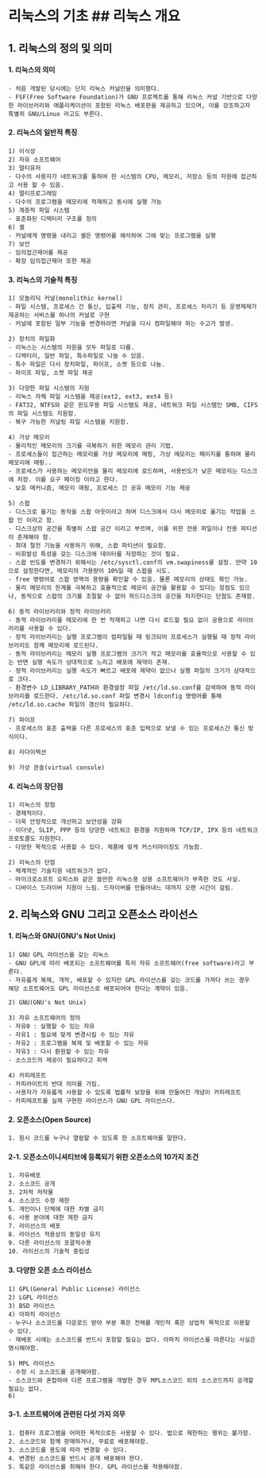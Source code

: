 # 리눅스의 기초 ## 리눅스 개요
## 1. 리눅스의 정의 및 의미
#### 1. 리눅스의 의미
	- 처음 개발된 당시에는 단지 리눅스 커널만을 의미했다.
	- FSF(Free Software Foundation)가 GNU 프로젝트를 통해 리눅스 커널 기반으로 다양한 라이브러리와 애플리케이션이 포함된 리눅스 배포판을 제공하고 있으며, 이를 강조하고자 특별히 GNU/Linux 라고도 부른다.

#### 2. 리눅스의 일반적 특징
	1) 이식성
	2) 자유 소프트웨어
	3) 멀티유저
	- 다수의 사용자가 네트워크를 통하여 한 시스템의 CPU, 메모리, 저장소 등의 자원에 접근하고 사용 할 수 있음.
	4) 멀티프로그래밍
	- 다수의 프로그램을 메모리에 적재하고 동시에 실행 가능
	5) 계층적 파일 시스템
	- 표준화된 디렉터리 구조를 정의
	6) 셸
	- 커널에게 명령을 내리고 셸은 명령어를 해석하여 그에 맞는 프로그램을 실행
	7) 보안
	- 임의접근제어를 제공
	- 확장 임의접근제어 또한 제공

#### 3. 리눅스의 기술적 특징
	1) 모놀리딕 커널(monolithic kernel)
	- 파일 시스템, 프로세스 간 통신, 입출력 기능, 장치 관리, 프로세스 처리기 등 운영체제가 제공하는 서비스를 하나의 커널로 구현
	- 커널에 포함된 일부 기능을 변경하려면 커널을 다시 컴파일해야 하는 수고가 발생.

	2) 장치의 파일화
	- 리눅스는 시스템의 자원을 모두 파일로 다룸.
	- 디렉터리, 일반 파일, 특수파일로 나눌 수 있음.
	- 특수 파일은 다시 장치파일, 파이프, 소켓 등으로 나눔.
	- 파이프 파일, 소켓 파일 제공

	3) 다양한 파일 시스템의 지원
	- 리눅스 자체 파일 시스템을 제공(ext2, ext3, ext4 등)
	- FAT32, NTFS와 같은 윈도우용 파일 시스템도 제공, 네트워크 파일 시스템인 SMB, CIFS의 파일 시스템도 지원함.
	- 복구 가능한 저널링 파일 시스템을 지원함.

	4) 가상 메모리
	- 물리적인 메모리의 크기를 극복하기 위한 메모리 관리 기법.
	- 프로세스들이 접근하는 메모리를 가상 메모리에 매핑, 가상 메모리는 페이지를 통하여 물리 메모리에 매핑..
	- 프로세스가 사용하는 메모리만을 물리 메모리에 로드하며, 사용빈도가 낮은 메모리는 디스크에 저장. 이를 요구 페이징 이라고 한다.
	- 보호 매커니즘, 메모리 매핑, 프로세스 간 공유 메모리 기능 제공

	5) 스왑
	- 디스크로 옮기는 동작을 스왑 아웃이라고 하며 디스크에서 다시 메모리로 옮기는 작업을 스왑 인 이라고 함.
	- 디스크상의 공간을 특별히 스왑 공간 이라고 부르며, 이를 위한 전용 파일이나 전용 파티션이 존재해야 함.
	- 최대 절전 기능을 사용하기 위해, 스왑 파티션이 필요함.
	- 비휘발성 특성을 갖는 디스크에 데이터를 저장하는 것이 필요.
	- 스왑 빈도를 변경하기 위해서는 /etc/sysctl.conf의 vm.swapiness를 설정. 만약 10으로 설정한다면, 메모리의 가용량이 10%일 때 스왑을 시도.
	- free 명령어로 스왑 영역의 용량을 확인할 수 있음. 물론 메모리의 상태도 확인 가능.
	- 물리 메모리의 한계를 극복하고 효율적으로 메모리 공간을 활용할 수 있다는 장점도 있으나, 동적으로 스왑의 크기를 조절할 수 없어 하드디스크의 공간을 차지한다는 단점도 존재함.

	6) 동적 라이브러리와 정적 라이브러리
	- 동적 라이브러리를 메모리에 한 번 적재하고 나면 다시 로드할 필요 없이 공용으로 라이브러리를 사용할 수 있다.
	- 정적 라이브러리는 실행 프로그램이 컴파일될 때 링크되어 프로세스가 실행될 때 정적 라이브러리도 함께 메모리에 로드된다.
	- 동적 라이브러리는 메모리 실행 프로그램의 크기가 작고 메모리를 효율적으로 사용할 수 있는 반면 실행 속도가 상대적으로 느리고 배포에 제약이 존재.
	- 정적 라이브러리는 실행 속도가 빠르고 배포에 제약이 없으나 실행 파일의 크기가 상대적으로 크다.
	- 환경변수 LD_LIBRARY_PATH와 환경설정 파일 /etc/ld.so.conf를 검색하여 동적 라이브러리를 로드한다. /etc/ld.so.conf 파일 변경시 ldconfig 명령어를 통해 /etc/ld.so.cache 파일의 갱신이 필요하다.

	7) 파이프
	- 프로세스의 표준 출력을 다른 프로세스의 표준 입력으로 보낼 수 있는 프로세스간 통신 방식이다.

	8) 리다이렉션

	9) 가상 콘솔(virtual console)
	
#### 4. 리눅스의 장단점
	1) 리눅스의 장점
	- 경제적이다.
	- 더욱 안정적으로 개선하고 보안성을 강화
	- 이더넷, SLIP, PPP 등의 당양한 네트워크 환경을 지원하며 TCP/IP, IPX 등의 네트워크 프로토콜도 지원한다.
	- 다양한 목적으로 사용할 수 있다. 제품에 맞게 커스터마이징도 가능함.
	
	2) 리눅스의 단점
	- 체계적인 기술지원 네트워크가 없다.
	- 마이크로소프트 오피스와 같은 쓸만한 리눅스용 상용 소프트웨어가 부족한 것도 사실.
	- 디바이스 드라이버 지원이 느림. 드라이버를 만들어내느 데까지 오랜 시간이 걸림.

## 2. 리눅스와 GNU 그리고 오픈소스 라이선스
#### 1. 리눅스와 GNU(GNU's Not Unix)
	1) GNU GPL 라이선스를 갖는 리눅스
	- GNU GPL에 따라 배포되는 소프트웨어를 특히 자유 소프트웨어(free software)라고 부른다.
	- 자유롭게 복제, 개작, 배포할 수 있지만 GPL 라이선스를 갖는 코드를 가져다 쓰는 경우 해당 소프트웨어도 GPL 라이선스로 배포되어야 한다는 계약이 있음.

	2) GNU(GNU's Not Unix)
	
	3) 자유 소프트웨어의 정의
	- 자유0 : 실행할 수 있는 자유
	- 자유1 : 필요에 맞게 변경시킬 수 있는 자유
	- 자유2 : 프로그램을 복제 및 배포할 수 있는 자유
	- 자유3 : 다시 환원할 수 있는 자유
	- 소스코드의 제공이 필요하다고 피력

	4) 카피레프트
	- 카피라이트의 반대 의미를 가짐.
	- 사용자가 자유롭게 사용할 수 있도록 법률적 보장을 위해 만들어진 개념이 카피레프트
	- 카피레프트를 실제 구현한 라이선스가 GNU GPL 라이선스다.

#### 2. 오픈소스(Open Source)
	1. 원시 코드를 누구나 열람할 수 있도록 한 소프트웨어를 말한다.

#### 2-1. 오픈소스이니셔티브에 등록되기 위한 오픈소스의 10가지 조건
	1. 자유배포
	2. 소스코드 공개
	3. 2차적 저작물
	4. 소스코드 수정 제한
	5. 개인이나 단체에 대한 차별 금지
	6. 사용 분야에 대한 제한 금지
	7. 라이선스의 배포
	8. 라이선스 적용상의 동일성 유지
	9. 다른 라이선스의 포괄적수용
	10. 라이선스의 기술적 중립성

#### 3. 다양한 오픈 소스 라이선스
	1) GPL(General Public License) 라이선스
	2) LGPL 라이선스
	3) BSD 라이선스
	4) 아파치 라이선스
	- 누구나 소스코드를 다운로드 받아 부분 혹은 전체를 개인적 혹은 상업적 목적으로 이용할 수 있다.
	- 재배포 시에는 소스코드를 반드시 포함할 필요는 없다. 아파치 라이선스를 따른다는 사실은 명시해야함.

	5) MPL 라이선스
	- 수정 시 소스코드를 공개해야함.
	- 소스코드와 혼합하여 다른 프로그램을 개발한 경우 MPL소스코드 외의 소스코드까지 공개할 필요는 없다.
	6) 

#### 3-1. 소프트웨어에 관련된 다섯 가지 의무
	1. 컴퓨터 프로그램을 어떠한 목적으로든 사용할 수 있다. 법으로 제한하는 행위는 불가함.
	2. 소스코드와 함께 판매하거나, 무료로 배포해야함.
	3. 소스코드를 용도에 따라 변경할 수 있다.
	4. 변경된 소스코드를 반드시 공개 배포해야 한다.
	5. 똑같은 라이선스를 취해야 한다. GPL 라이선스를 적용해야함.

